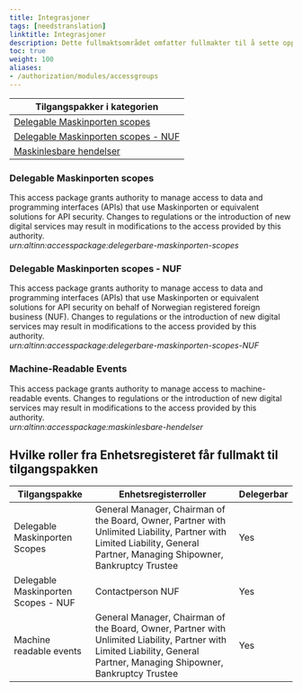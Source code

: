 ```yaml
---
title: Integrasjoner
tags: [needstranslation]
linktitle: Integrasjoner
description: Dette fullmaktsområdet omfatter fullmakter til å sette opp og administrere dataintegrasjoenr og API som tilbys.. Ved regelverksendringer eller innføring av nye digitale tjenester kan det bli endringer i tilganger som fullmaktene gir.
toc: true
weight: 100
aliases:
- /authorization/modules/accessgroups
---
```


| **Tilgangspakker i kategorien**|
|---|
| [Delegable Maskinporten scopes](https://docs.altinn.studio/authorization/what-do-you-get/accessgroups/accessgroups/integrasjoner/#programmeringsgrensesnitt--api)|
| [Delegable Maskinporten scopes - NUF](https://docs.altinn.studio/authorization/what-do-you-get/accessgroups/accessgroups/integrasjoner/#programmeringsgrensesnitt-nuf---api)|
| [Maskinlesbare hendelser](https://docs.altinn.studio/authorization/what-do-you-get/accessgroups/accessgroups/integrasjoner/#maskinlesbare-hendelser)|


### Delegable Maskinporten scopes
This access package grants authority to manage access to data and programming interfaces (APIs) that use Maskinporten or equivalent solutions for API security. Changes to regulations or the introduction of new digital services may result in modifications to the access provided by this authority.  
*urn:altinn:accesspackage:delegerbare-maskinporten-scopes*

### Delegable Maskinporten scopes -  NUF
This access package grants authority to manage access to data and programming interfaces (APIs) that use Maskinporten or equivalent solutions for API security on behalf of Norwegian registered foreign business (NUF). Changes to regulations or the introduction of new digital services may result in modifications to the access provided by this authority.  
*urn:altinn:accesspackage:delegerbare-maskinporten-scopes-NUF*

### Machine-Readable Events
This access package grants authority to manage access to machine-readable events. Changes to regulations or the introduction of new digital services may result in modifications to the access provided by this authority.  
*urn:altinn:accesspackage:maskinlesbare-hendelser*


## Hvilke roller fra Enhetsregisteret får fullmakt til tilgangspakken
|**Tilgangspakke**|**Enhetsregisterroller**|**Delegerbar**|
|---|---|---|
|Delegable Maskinporten Scopes|General Manager, Chairman of the Board, Owner, Partner with Unlimited Liability, Partner with Limited Liability, General Partner, Managing Shipowner, Bankruptcy Trustee|Yes|
|Delegable Maskinporten Scopes - NUF|Contactperson NUF|Yes|
|Machine readable events|General Manager, Chairman of the Board, Owner, Partner with Unlimited Liability, Partner with Limited Liability, General Partner, Managing Shipowner, Bankruptcy Trustee|Yes|